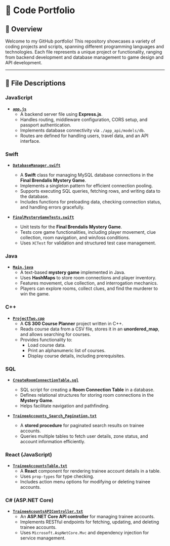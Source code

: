 # 🚀 Code Portfolio

## 📌 Overview
Welcome to my GitHub portfolio! This repository showcases a variety of coding projects and scripts, spanning different programming languages and technologies. Each file represents a unique project or functionality, ranging from backend development and database management to game design and API development.

---

## 📂 File Descriptions

### **JavaScript**
- **[`app.js`](./app.js)**  
  - A backend server file using **Express.js**.  
  - Handles routing, middleware configuration, CORS setup, and passport authentication.  
  - Implements database connectivity via `./app_api/models/db`.  
  - Routes are defined for handling users, travel data, and an API interface.

### **Swift**
- **[`DatabaseManager.swift`](./DatabaseManager.swift)**  
  - A **Swift** class for managing MySQL database connections in the **Final Brendalis Mystery Game**.  
  - Implements a singleton pattern for efficient connection pooling.  
  - Supports executing SQL queries, fetching rows, and writing data to the database.  
  - Includes functions for preloading data, checking connection status, and handling errors gracefully.

- **[`FinalMysteryGameTests.swift`](./FinalMysteryGameTests.swift)**  
  - Unit tests for the **Final Brendalis Mystery Game**.  
  - Tests core game functionalities, including player movement, clue collection, room navigation, and win/loss conditions.  
  - Uses `XCTest` for validation and structured test case management.

### **Java**
- **[`Main.java`](./Main.java)**  
  - A text-based **mystery game** implemented in Java.  
  - Uses **HashMaps** to store room connections and player inventory.  
  - Features movement, clue collection, and interrogation mechanics.  
  - Players can explore rooms, collect clues, and find the murderer to win the game.

### **C++**
- **[`ProjectTwo.cpp`](./ProjectTwo.cpp)**  
  - A **CS 300 Course Planner** project written in C++.  
  - Reads course data from a CSV file, stores it in an **unordered_map**, and allows searching for courses.  
  - Provides functionality to:
    - Load course data.
    - Print an alphanumeric list of courses.
    - Display course details, including prerequisites.

### **SQL**
- **[`CreateRoomConnectionTable.sql`](./CreateRoomConnectionTable.sql)**  
  - SQL script for creating a **Room Connection Table** in a database.  
  - Defines relational structures for storing room connections in the **Mystery Game**.  
  - Helps facilitate navigation and pathfinding.

- **[`TraineeAccounts_Search_Pagination.txt`](./TraineeAccounts_Search_Pagination.txt)**  
  - A **stored procedure** for paginated search results on trainee accounts.  
  - Queries multiple tables to fetch user details, zone status, and account information efficiently.

### **React (JavaScript)**
- **[`TraineeAccountsTable.txt`](./TraineeAccountsTable.txt)**  
  - A **React** component for rendering trainee account details in a table.  
  - Uses `prop-types` for type checking.  
  - Includes action menu options for modifying or deleting trainee accounts.

### **C# (ASP.NET Core)**
- **[`TraineeAcountsAPIController.txt`](./TraineeAcountsAPIController.txt)**  
  - An **ASP.NET Core API controller** for managing trainee accounts.  
  - Implements RESTful endpoints for fetching, updating, and deleting trainee accounts.  
  - Uses `Microsoft.AspNetCore.Mvc` and dependency injection for service management.
